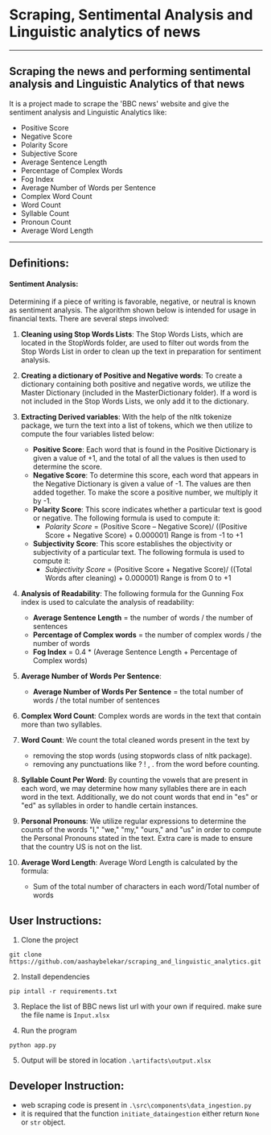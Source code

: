 # Scraping, Sentimental Analysis and Linguistic analytics of news

***

## Scraping the news and performing sentimental analysis and Linguistic Analytics of that news
It is a project made to scrape the 'BBC news' website and give the sentiment analysis and Linguistic Analytics like:

* Positive Score
* Negative Score
* Polarity Score
* Subjective Score
* Average Sentence Length
* Percentage of Complex Words
* Fog Index
* Average Number of Words per Sentence
* Complex Word Count
* Word Count
* Syllable Count
* Pronoun Count
* Average Word Length

***

## Definitions:

#### Sentiment Analysis:
Determining if a piece of writing is favorable, negative, or neutral is known as sentiment analysis. The algorithm shown below is intended for usage in financial texts. There are several steps involved:

1. **Cleaning using Stop Words Lists**: The Stop Words Lists, which are located in the StopWords folder, are used to filter out words from the Stop Words List in order to clean up the text in preparation for sentiment analysis. 

2. **Creating a dictionary of Positive and Negative words**: To create a dictionary containing both positive and negative words, we utilize the Master Dictionary (included in the MasterDictionary folder). If a word is not included in the Stop Words Lists, we only add it to the dictionary.

3. **Extracting Derived variables**: With the help of the nltk tokenize package, we turn the text into a list of tokens, which we then utilize to compute the four variables listed below:
      + **Positive Score**: Each word that is found in the Positive Dictionary is given a value of +1, and the total of all the values is then used to determine the score.
      + **Negative Score**: To determine this score, each word that appears in the Negative Dictionary is given a value of -1. The values are then added together. To make the score a positive number, we multiply it by -1.
      + **Polarity Score**: This score indicates whether a particular text is good or negative. The following formula is used to compute it:
         - *Polarity Score* = (Positive Score – Negative Score)/ ((Positive Score + Negative Score) + 0.000001)
Range is from -1 to +1
      + **Subjectivity Score**: This score establishes the objectivity or subjectivity of a particular text. The following formula is used to compute it: 
          - *Subjectivity Score* = (Positive Score + Negative Score)/ ((Total Words after cleaning) + 0.000001)
Range is from 0 to +1

4. **Analysis of Readability**: The following formula for the Gunning Fox index is used to calculate the analysis of readability:
      + **Average Sentence Length** = the number of words / the number of sentences
      + **Percentage of Complex words** = the number of complex words / the number of words 
      + **Fog Index** = 0.4 * (Average Sentence Length + Percentage of Complex words)

5. **Average Number of Words Per Sentence**: 
      + **Average Number of Words Per Sentence** = the total number of words / the total number of sentences

6. **Complex Word Count**: Complex words are words in the text that contain more than two syllables.

7. **Word Count**: We count the total cleaned words present in the text by 
      + removing the stop words (using stopwords class of nltk package).
      + removing any punctuations like ? ! , . from the word before counting.

8. **Syllable Count Per Word**: By counting the vowels that are present in each word, we may determine how many syllables there are in each word in the text. Additionally, we do not count words that end in "es" or "ed" as syllables in order to handle certain instances.

9. **Personal Pronouns**: We utilize regular expressions to determine the counts of the words "I," "we," "my," "ours," and "us" in order to compute the Personal Pronouns stated in the text. Extra care is made to ensure that the country US is not on the list.

10. **Average Word Length**: 
Average Word Length is calculated by the formula:
      + Sum of the total number of characters in each word/Total number of words

## User Instructions:

1. Clone the project 
```
git clone https://github.com/aashaybelekar/scraping_and_linguistic_analytics.git
```
2. Install dependencies 
```
pip intall -r requirements.txt
```
3. Replace the list of BBC news list url with your own if required. make sure the file name is `Input.xlsx` 

4. Run the program 
```
python app.py
```
5. Output will be stored in location `.\artifacts\output.xlsx`

## Developer Instruction:

* web scraping code is present in `.\src\components\data_ingestion.py`
* it is required that the function `initiate_dataingestion` either return `None` or `str` object.